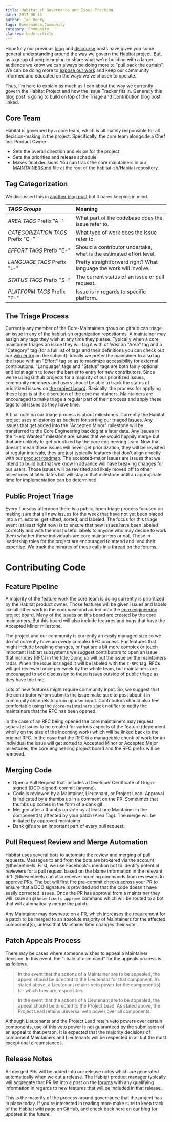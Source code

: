 ```yaml
---
title: Habitat.sh Governance and Issue Tracking
date: 2017-06-16
author: Ian Henry
tags: Governance,Community
category: Community
classes: body-article
---
```

Hopefully our previous [blog](/blog/2017/06/Triage-and-Contributions/) and [discourse](https://forums.habitat.sh/t/habitat-community-triage/287) posts have given you some general understanding around the way we govern the Habitat project. But, as a group of people hoping to share what we're building with a larger audience we know we can always be doing more to "pull back the curtain". We can be doing more to [expose our work](https://ext.prodpad.com/ext/roadmap/d2938aed0d0ad1dd62669583e108357efd53b3a6) and keep our community informed and educated on the ways we've chosen to operate.

Thus, I'm here to explain as much as I can about the way we currently govern the Habitat Project and how the Issue Tracker fits in. Generally this blog post is going to build on top of the Triage and Contribution blog post linked.

## Core Team
Habitat is governed by a core team, which is ultimately responsible for all decision-making in the project. Specifically, the core team alongside a Chef Inc. Product Owner:

* Sets the overall direction and vision for the project
* Sets the priorities and release schedule
* Makes final decisions
You can track the core maintainers in our [MAINTAINERS.md](https://github.com/habitat-sh/habitat/blob/master/MAINTAINERS.md) file at the root of the habitat-sh/Habitat repository.

## Tag Categorization
We discussed this in [another blog post](/blog/2017/06/Triage-and-Contributions/) but it bares keeping in mind.

| *TAGS Groups*                     |               Meaning                             |
|:----------------------------------|:--------------------------------------------------|
| *AREA TAGS* Prefix "A-"           | What part of the codebase does the issue refer to.|
| *CATEGORIZATION TAGS* Prefix "C-" | What type of work does the issue refer to.        |
| *EFFORT TAGS* Prefix "E-"         | Should a contributor undertake, what is the estimated effort level. |
| *LANGUAGE TAGS* Prefix "L-"       | Pretty straightforward right? What language the work will involve.  |
| *STATUS TAGS* Prefix "S-"         | The current status of an issue or pull request.   |
| *PLATFORM TAGS* Prefix "P-"       | Issue is in regards to specific platform.         |

## The Triage Process
Currently any member of the Core-Maintainers group on github can triage an issue in any of the habitat-sh organization repositories. A maintainer may assign any tags they wish at any time they please. Typically when a core maintainer triages an issue they will tag it with _at least_ an "Area" tag and a "Category" tag (for a full list of tags and their definitions you can check out our [wiki entry](https://github.com/habitat-sh/habitat/wiki/Label-Names-and-Definitions) on the subject). Ideally we prefer the maintainer to also tag the issue with an "Effort" tag so as to maximize accessibility for external contributions. "Language" tags and "Status" tags are both fairly optional and exist again to lower the barrier to entry for new contributors. Since we're using Github projects for a majority of our prioritized issues, community members and users should be able to track the status of prioritized issues on [the project board](https://github.com/habitat-sh/habitat/projects/1). Basically, the process for applying these tags is at the discretion of the core maintainers. Maintainers are encouraged to make triage a regular part of their process and apply these tags to all issues as they have time.

A final note on our triage process is about milestones. Currently the Habitat project uses milestones as buckets for sorting our triaged issues. Any issues that get added into the "Accepted Minor" milestone will be transferred to the Core Engineering backlog at a later date. Any issues in the "Help Wanted" milestone are issues that we would happily merge but that are unlikely to get prioritized by the core engineering team. Now that doesn't mean those issues will never get prioritization, they will be revisited at regular intervals, they are just typically features that don't align directly with our [product roadmap](https://ext.prodpad.com/ext/roadmap/d2938aed0d0ad1dd62669583e108357efd53b3a6). The accepted-major issues are issues that we intend to build but that we know in advance will have breaking changes for our users. Those issues will be revisited and likely moved off to other milestones at later dates but will stay in that milestone until an appropriate time for implementation can be determined.

## Public Project Triage
Every Tuesday afternoon there is a public, open triage process focused on making sure that all new issues for the week that have not yet been placed into a milestone, get sifted, sorted, and labeled. The focus for this triage event (at least right now) is to ensure that new issues have been labeled correctly and with the most useful labels to anyone who may decide to work them whether those individuals are core maintainers or not. Those in leadership roles for the project are encouraged to attend and lend their expertise. We track the minutes of those calls in [a thread on the forums](https://forums.habitat.sh/t/weekly-issue-triage).

# Contributing Code

## Feature Pipeline
A majority of the feature work the core team is doing currently is prioritized by the Habitat product owner. Those features will be given issues and labels like all other work in the codebase and added onto the [core engineering project board](https://github.com/habitat-sh/habitat/projects/1). Many of the issues on this board are created by the core maintainers. But this board will also include features and bugs that have the Accepted Minor milestone.

The project and our community is currently an easily managed size so we do not currently have an overly complex RFC process. For features that might include breaking changes, or that are a bit more complex or touch important Habitat subsystems we suggest contributors to open an issue that includes [RFC] in the title. Doing so will put the issue on the maintainers radar. When the issue is triaged it will be labeled with the `C-RFC` tag. RFCs will get reviewed once per week by the whole team, but maintainers are encouraged to add discussion to these issues outside of public triage as they have the time.

Lots of new features might require community input. So, we suggest that the contributor whom submits the issue make sure to post about it in community channels to drum up user input. Contributors should also feel comfortable using the `@core-maintainers` slack notifier to notify the maintainers that the RFC has been opened.

In the case of an RFC being opened the core maintainers may request separate issues to be created for various aspects of the feature (dependent wholly on the size of the incoming work) which will be linked back to the original RFC. In the case that the RFC is a manageable chunk of work for an individual the issue will get sorted to Accepted Minor or Accepted Major milestones, the core engineering project board and the RFC prefix will be removed.

## Merging Code
* Open a Pull Request that includes a Developer Certificate of Origin-signed (DCO-signed) commit (anyone).
* Code is reviewed by a Maintainer, Lieutenant, or Project Lead. Approval is indicated by a thumbs up in a comment on the PR. Sometimes that thumbs up comes in the form of a dank gif.
* Merged after a thumbs up vote by at least one Maintainer in the component(s) affected by your patch (Area Tag). The merge will be initiated by approved maintainer
* Dank gifs are an important part of every pull request.

## Pull Request Review and Merge Automation
Habitat uses several bots to automate the review and merging of pull requests. Messages to and from the bots are brokered via the account @thesentinels. First, we use Facebook's mention bot to identify potential reviewers for a pull request based on the blame information in the relevant diff. @thesentinels can also receive incoming commands from reviewers to approve PRs. The bot will first fire pre-commit checks across your PR to ensure that a DCO signature is provided and that the code doesn't have easily corrected issues. Once the PR has approval from a maintainer they will issue an `@thesentinels approve` command which will be routed to a bot that will automatically merge the patch.

Any Maintainer may downvote on a PR, which increases the requirement for a patch to be merged to an absolute majority of Maintainers for the affected component(s), unless that Maintainer later changes their vote.

## Patch Appeals Process

There may be cases where someone wishes to appeal a Maintainer decision. In this event, the "chain of command" for the appeals process is as follows.

> In the event that the actions of a Maintainer are to be appealed, the appeal should be directed to the Lieutenant for that component. As stated above, a Lieutenant retains veto power for the component(s) for which they are responsible.

> In the event that the actions of a Lieutenant are to be appealed, the appeal should be directed to the Project Lead. As stated above, the Project Lead retains universal veto power over all components.

Although Lieutenants and the Project Lead retain veto powers over certain components, use of this veto power is not guaranteed by the submission of an appeal to that person. It is expected that the majority decisions of component Maintainers and Lieutenants will be respected in all but the most exceptional circumstances.

## Release Notes
All merged PRs will be added into our release notes which are generated automatically when we cut a release. The Habitat product manager typically will aggregate that PR list into a post on the [forums](https://forums.habitat.sh/c/habitat-announcements) with any qualifying information in regards to new features that will be included in that release.


This is the majority of the process around governance that the project has in place today. If you're interested in reading more make sure to keep track of the Habitat wiki page on GitHub, and check back here on our blog for updates in the future!
